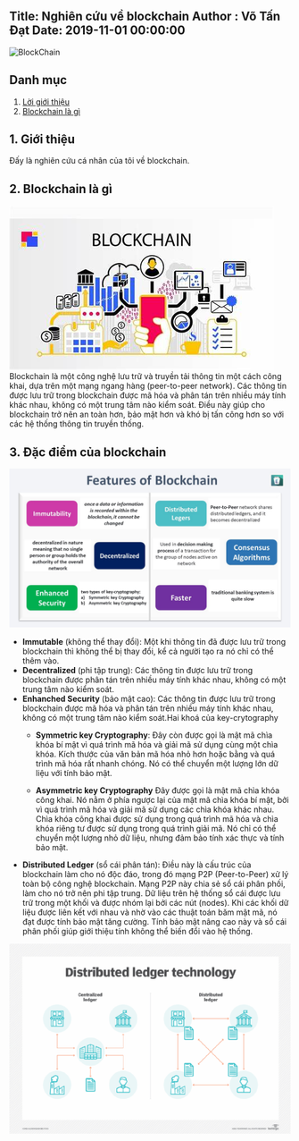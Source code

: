 Title: Nghiên cứu về blockchain
Author : Võ Tấn Đạt
Date: 2019-11-01 00:00:00
---
![BlockChain](https://th.bing.com/th/id/R.6a835ca5f57e07b433dd13428856df70?rik=yn66ayx6Q01Jzg&pid=ImgRaw&r=0)
## Danh mục
1. [ Lời giới thiệu](#1-giới-thiệu)
2. [ Blockchain là gì](#2-blockchain-là-gì)

## 1. Giới thiệu    
Đấy là nghiên cứu cá nhân của tôi về blockchain. 

## 2. Blockchain là gì
![what is blockchain](./images/whatIsBlockchain.png)
Blockchain là một công nghệ lưu trữ và truyền tải thông tin một cách công khai, dựa trên một mạng ngang hàng (peer-to-peer network). Các thông tin được lưu trữ trong blockchain được mã hóa và phân tán trên nhiều máy tính khác nhau, không có một trung tâm nào kiểm soát. Điều này giúp cho blockchain trở nên an toàn hơn, bảo mật hơn và khó bị tấn công hơn so với các hệ thống thông tin truyền thống.
## 3. Đặc điểm của blockchain
<p align="center">
    <img src="images/featuresOfBlockchain.png" alt="Đặc điểm của blockchain">
</p>

- **Immutable** (không thể thay đổi): Một khi thông tin đã được lưu trữ trong blockchain thì không thể bị thay đổi, kể cả người tạo ra nó chỉ có thể thêm vào. 
- **Decentralized** (phi tập trung): Các thông tin được lưu trữ trong blockchain được phân tán trên nhiều máy tính khác nhau, không có một trung tâm nào kiểm soát.
- **Enhanched Security** (bảo mật cao): Các thông tin được lưu trữ trong blockchain được mã hóa và phân tán trên nhiều máy tính khác nhau, không có một trung tâm nào kiểm soát.Hai khoá của key-crytography 
    - **Symmetric key Cryptography**: Đây còn được gọi là mật mã chìa khóa bí mật vì quá trình mã hóa và giải mã sử dụng cùng một chìa khóa. Kích thước của văn bản mã hóa nhỏ hơn hoặc bằng và quá trình mã hóa rất nhanh chóng. Nó có thể chuyển một lượng lớn dữ liệu với tính bảo mật.

    - **Asymmetric key Cryptography** Đây được gọi là mật mã chìa khóa công khai. Nó nằm ở phía ngược lại của mật mã chìa khóa bí mật, bởi vì quá trình mã hóa và giải mã sử dụng các chìa khóa khác nhau. Chìa khóa công khai được sử dụng trong quá trình mã hóa và chìa khóa riêng tư được sử dụng trong quá trình giải mã. Nó chỉ có thể chuyển một lượng nhỏ dữ liệu, nhưng đảm bảo tính xác thực và tính bảo mật.
- **Distributed Ledger** (sổ cái phân tán): Điều này là cấu trúc của blockchain làm cho nó độc đáo, trong đó mạng P2P (Peer-to-Peer) xử lý toàn bộ công nghệ blockchain. Mạng P2P này chia sẻ sổ cái phân phối, làm cho nó trở nên phi tập trung. Dữ liệu trên hệ thống sổ cái được lưu trữ trong một khối và được nhóm lại bởi các nút (nodes). Khi các khối dữ liệu được liên kết với nhau và nhờ vào các thuật toán băm mật mã, nó đạt được tính bảo mật tăng cường. Tính bảo mật nâng cao này và sổ cái phân phối giúp giới thiệu tính không thể biến đổi vào hệ thống.

<p align="center">
    <img src="images/distributedLedger.png" alt="Distributed Ledger">
<p align="center">






